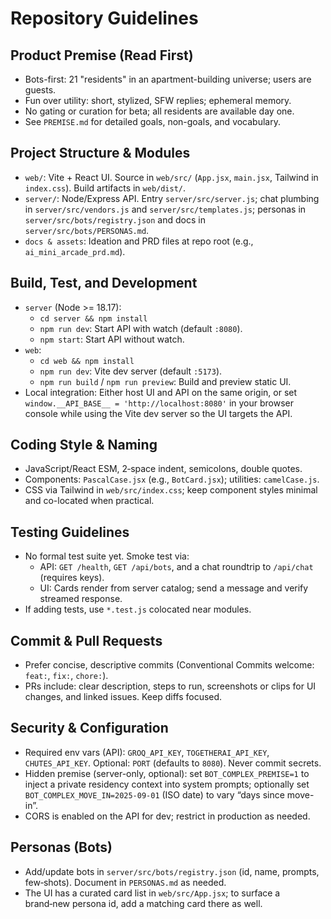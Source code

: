 # Repository Guidelines

## Product Premise (Read First)
- Bots-first: 21 "residents" in an apartment-building universe; users are guests.
- Fun over utility: short, stylized, SFW replies; ephemeral memory.
- No gating or curation for beta; all residents are available day one.
- See `PREMISE.md` for detailed goals, non-goals, and vocabulary.

## Project Structure & Modules
- `web/`: Vite + React UI. Source in `web/src/` (`App.jsx`, `main.jsx`, Tailwind in `index.css`). Build artifacts in `web/dist/`.
- `server/`: Node/Express API. Entry `server/src/server.js`; chat plumbing in `server/src/vendors.js` and `server/src/templates.js`; personas in `server/src/bots/registry.json` and docs in `server/src/bots/PERSONAS.md`.
- `docs & assets`: Ideation and PRD files at repo root (e.g., `ai_mini_arcade_prd.md`).

## Build, Test, and Development
- `server` (Node >= 18.17):
  - `cd server && npm install`
  - `npm run dev`: Start API with watch (default `:8080`).
  - `npm start`: Start API without watch.
- `web`:
  - `cd web && npm install`
  - `npm run dev`: Vite dev server (default `:5173`).
  - `npm run build` / `npm run preview`: Build and preview static UI.
- Local integration: Either host UI and API on the same origin, or set `window.__API_BASE__ = 'http://localhost:8080'` in your browser console while using the Vite dev server so the UI targets the API.

## Coding Style & Naming
- JavaScript/React ESM, 2‑space indent, semicolons, double quotes.
- Components: `PascalCase.jsx` (e.g., `BotCard.jsx`); utilities: `camelCase.js`.
- CSS via Tailwind in `web/src/index.css`; keep component styles minimal and co-located when practical.

## Testing Guidelines
- No formal test suite yet. Smoke test via:
  - API: `GET /health`, `GET /api/bots`, and a chat roundtrip to `/api/chat` (requires keys).
  - UI: Cards render from server catalog; send a message and verify streamed response.
- If adding tests, use `*.test.js` colocated near modules.

## Commit & Pull Requests
- Prefer concise, descriptive commits (Conventional Commits welcome: `feat:`, `fix:`, `chore:`).
- PRs include: clear description, steps to run, screenshots or clips for UI changes, and linked issues. Keep diffs focused.

## Security & Configuration
- Required env vars (API): `GROQ_API_KEY`, `TOGETHERAI_API_KEY`, `CHUTES_API_KEY`. Optional: `PORT` (defaults to `8080`). Never commit secrets.
- Hidden premise (server-only, optional): set `BOT_COMPLEX_PREMISE=1` to inject a private residency context into system prompts; optionally set `BOT_COMPLEX_MOVE_IN=2025-09-01` (ISO date) to vary “days since move-in”.
- CORS is enabled on the API for dev; restrict in production as needed.

## Personas (Bots)
- Add/update bots in `server/src/bots/registry.json` (id, name, prompts, few‑shots). Document in `PERSONAS.md` as needed.
- The UI has a curated card list in `web/src/App.jsx`; to surface a brand‑new persona id, add a matching card there as well.
